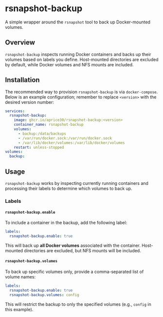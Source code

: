 # rsnapshot-backup  

A simple wrapper around the `rsnapshot` tool to back up Docker-mounted volumes.  

## Overview  

`rsnapshot-backup` inspects running Docker containers and backs up their volumes based on labels you define. Host-mounted directories are excluded by default, while Docker volumes and NFS mounts are included.  

## Installation  

The recommended way to provision `rsnapshot-backup` is via `docker-compose`. Below is an example configuration; remember to replace `<version>` with the desired version number:  

```yaml
services:
  rsnapshot-backup:
    image: ghcr.io/aprice30/rsnapshot-backup:<version>
    container_name: rsnapshot-backup
    volumes:
      - backup:/data/backups
      - /var/run/docker.sock:/var/run/docker.sock 
      - /var/lib/docker/volumes:/var/lib/docker/volumes
    restart: unless-stopped
volumes:
  backup:
```

## Usage  

`rsnapshot-backup` works by inspecting currently running containers and processing their labels to determine which volumes to back up.  

### Labels  

#### `rsnapshot-backup.enable`  

To include a container in the backup, add the following label:  

```yaml
labels:
  rsnapshot-backup.enable: true
```  

This will back up **all Docker volumes** associated with the container. Host-mounted directories are excluded, but NFS mounts will be included.  

#### `rsnapshot-backup.volumes`  

To back up specific volumes only, provide a comma-separated list of volume names:  

```yaml
labels:
  rsnapshot-backup.enable: true
  rsnapshot-backup.volumes: config
```  

This will restrict the backup to only the specified volumes (e.g., `config` in this example).